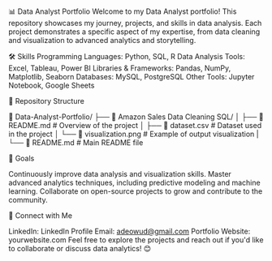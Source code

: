 📊 Data Analyst Portfolio
Welcome to my Data Analyst portfolio! This repository showcases my journey, projects, and skills in data analysis. Each project demonstrates a specific aspect of my expertise, from data cleaning and visualization to advanced analytics and storytelling.

🛠️ Skills
Programming Languages: Python, SQL, R
Data Analysis Tools: Excel, Tableau, Power BI
Libraries & Frameworks: Pandas, NumPy, Matplotlib, Seaborn
Databases: MySQL, PostgreSQL
Other Tools: Jupyter Notebook, Google Sheets


📁 Repository Structure

📂 Data-Analyst-Portfolio/
├── 📁 Amazon Sales Data Cleaning SQL/
│   ├── 📜 README.md          # Overview of the project
│   ├── 📜 dataset.csv        # Dataset used in the project
│   └── 📜 visualization.png  # Example of output visualization
|      
└── 📜 README.md              # Main README file


🎯 Goals

Continuously improve data analysis and visualization skills.
Master advanced analytics techniques, including predictive modeling and machine learning.
Collaborate on open-source projects to grow and contribute to the community.


🤝 Connect with Me

LinkedIn: LinkedIn Profile
Email: adeowud@gmail.com
Portfolio Website: yourwebsite.com
Feel free to explore the projects and reach out if you'd like to collaborate or discuss data analytics! 😊
